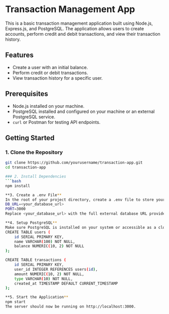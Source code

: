 # Transaction Management App

This is a basic transaction management application built using Node.js, Express.js, and PostgreSQL. The application allows users to create accounts, perform credit and debit transactions, and view their transaction history.

## Features
- Create a user with an initial balance.
- Perform credit or debit transactions.
- View transaction history for a specific user.

## Prerequisites
- Node.js installed on your machine.
- PostgreSQL installed and configured on your machine or an external PostgreSQL service.
- `curl` or Postman for testing API endpoints.

## Getting Started

### 1. Clone the Repository
```bash
git clone https://github.com/yourusername/transaction-app.git
cd transaction-app

### 2. Install Dependencies
```bash
npm install

**3. Create a .env File**
In the root of your project directory, create a .env file to store your environment variables. Here is the format you should follow:
DB_URL=<your_database_url>
PORT=3000
Replace <your_database_url> with the full external database URL provided by your PostgreSQL service.

**4. Setup PostgreSQL**
Make sure PostgreSQL is installed on your system or accessible as a cloud service. You should create the necessary tables for users and transactions in your database. Here is an example of what the SQL schema might look like:
CREATE TABLE users (
    id SERIAL PRIMARY KEY,
    name VARCHAR(100) NOT NULL,
    balance NUMERIC(10, 2) NOT NULL
);

CREATE TABLE transactions (
    id SERIAL PRIMARY KEY,
    user_id INTEGER REFERENCES users(id),
    amount NUMERIC(10, 2) NOT NULL,
    type VARCHAR(10) NOT NULL,
    created_at TIMESTAMP DEFAULT CURRENT_TIMESTAMP
);

**5. Start the Application**
npm start
The server should now be running on http://localhost:3000.
